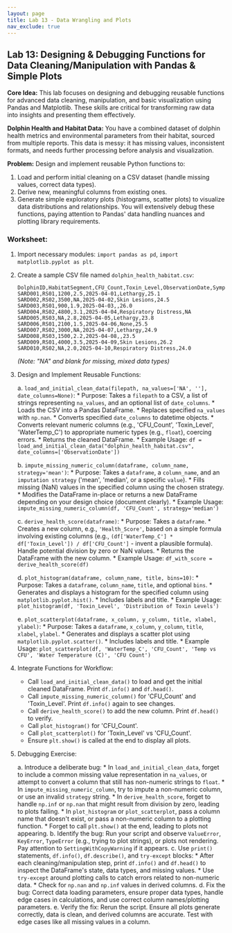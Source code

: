 ```yaml
---
layout: page
title: Lab 13 - Data Wrangling and Plots
nav_exclude: true
---
```


## Lab 13: Designing & Debugging Functions for Data Cleaning/Manipulation with Pandas & Simple Plots

**Core Idea:** This lab focuses on designing and debugging reusable functions for advanced data cleaning, manipulation, and basic visualization using Pandas and Matplotlib. These skills are critical for transforming raw data into insights and presenting them effectively.

**Dolphin Health and Habitat Data:** You have a combined dataset of dolphin health metrics and environmental parameters from their habitat, sourced from multiple reports. This data is messy: it has missing values, inconsistent formats, and needs further processing before analysis and visualization.

**Problem:** Design and implement reusable Python functions to:
1.  Load and perform initial cleaning on a CSV dataset (handle missing values, correct data types).
2.  Derive new, meaningful columns from existing ones.
3.  Generate simple exploratory plots (histograms, scatter plots) to visualize data distributions and relationships.
You will extensively debug these functions, paying attention to Pandas' data handling nuances and plotting library requirements.

### Worksheet:

1.  Import necessary modules: `import pandas as pd`, `import matplotlib.pyplot as plt`.
2.  Create a sample CSV file named `dolphin_health_habitat.csv`:
    ```csv
    DolphinID,HabitatSegment,CFU_Count,Toxin_Level,ObservationDate,Symptoms,WaterTemp_C
    SARD001,RS01,1200,2.5,2025-04-01,Lethargy,25.1
    SARD002,RS02,3500,NA,2025-04-02,Skin Lesions,24.5
    SARD003,RS01,900,1.9,2025-04-03,,26.0
    SARD004,RS02,4800,3.1,2025-04-04,Respiratory Distress,NA
    SARD005,RS03,NA,2.8,2025-04-05,Lethargy,23.8
    SARD006,RS01,2100,1.5,2025-04-06,None,25.5
    SARD007,RS02,3000,NA,2025-04-07,Lethargy,24.9
    SARD008,RS03,1500,2.2,2025-04-08,,23.5
    SARD009,RS01,4000,3.5,2025-04-09,Skin Lesions,26.2
    SARD010,RS02,NA,2.0,2025-04-10,Respiratory Distress,24.0
    ```
    *(Note: "NA" and blank for missing, mixed data types)*

3.  Design and Implement Reusable Functions:

    a.  `load_and_initial_clean_data(filepath, na_values=['NA', ''], date_columns=None)`:
        * Purpose: Takes a `filepath` to a CSV, a list of strings representing `na_values`, and an optional list of `date_columns`.
        * Loads the CSV into a Pandas DataFrame.
        * Replaces specified `na_values` with `np.nan`.
        * Converts specified `date_columns` to datetime objects.
        * Converts relevant numeric columns (e.g., 'CFU_Count', 'Toxin_Level', 'WaterTemp_C') to appropriate numeric types (e.g., `float`), coercing errors.
        * Returns the cleaned DataFrame.
        * Example Usage: `df = load_and_initial_clean_data("dolphin_health_habitat.csv", date_columns=['ObservationDate'])`

    b.  `impute_missing_numeric_column(dataframe, column_name, strategy='mean')`:
        * Purpose: Takes a `dataframe`, a `column_name`, and an `imputation strategy` ('mean', 'median', or a specific `value`).
        * Fills missing (NaN) values in the specified column using the chosen strategy.
        * Modifies the DataFrame in-place or returns a new DataFrame depending on your design choice (document clearly).
        * Example Usage: `impute_missing_numeric_column(df, 'CFU_Count', strategy='median')`

    c.  `derive_health_score(dataframe)`:
        * Purpose: Takes a `dataframe`.
        * Creates a new column, e.g., `'Health_Score'`, based on a simple formula involving existing columns (e.g., `(df['WaterTemp_C'] * df['Toxin_Level']) / df['CFU_Count']` - invent a plausible formula). Handle potential division by zero or NaN values.
        * Returns the DataFrame with the new column.
        * Example Usage: `df_with_score = derive_health_score(df)`

    d.  `plot_histogram(dataframe, column_name, title, bins=10)`:
        * Purpose: Takes a `dataframe`, `column_name`, `title`, and optional `bins`.
        * Generates and displays a histogram for the specified column using `matplotlib.pyplot.hist()`.
        * Includes labels and title.
        * Example Usage: `plot_histogram(df, 'Toxin_Level', 'Distribution of Toxin Levels')`

    e.  `plot_scatterplot(dataframe, x_column, y_column, title, xlabel, ylabel)`:
        * Purpose: Takes a `dataframe`, `x_column`, `y_column`, `title`, `xlabel`, `ylabel`.
        * Generates and displays a scatter plot using `matplotlib.pyplot.scatter()`.
        * Includes labels and title.
        * Example Usage: `plot_scatterplot(df, 'WaterTemp_C', 'CFU_Count', 'Temp vs CFU', 'Water Temperature (C)', 'CFU Count')`

5.  Integrate Functions for Workflow:
    * Call `load_and_initial_clean_data()` to load and get the initial cleaned DataFrame. Print `df.info()` and `df.head()`.
    * Call `impute_missing_numeric_column()` for 'CFU_Count' and 'Toxin_Level'. Print `df.info()` again to see changes.
    * Call `derive_health_score()` to add the new column. Print `df.head()` to verify.
    * Call `plot_histogram()` for 'CFU_Count'.
    * Call `plot_scatterplot()` for 'Toxin_Level' vs 'CFU_Count'.
    * Ensure `plt.show()` is called at the end to display all plots.

6.  Debugging Exercise:

    a.  Introduce a deliberate bug:
        * In `load_and_initial_clean_data`, forget to include a common missing value representation in `na_values`, or attempt to convert a column that still has non-numeric strings to `float`.
        * In `impute_missing_numeric_column`, try to impute a non-numeric column, or use an invalid `strategy` string.
        * In `derive_health_score`, forget to handle `np.inf` or `np.nan` that might result from division by zero, leading to plots failing.
        * In `plot_histogram` or `plot_scatterplot`, pass a column name that doesn't exist, or pass a non-numeric column to a plotting function.
        * Forget to call `plt.show()` at the end, leading to plots not appearing.
    b.  Identify the bug: Run your script and observe `ValueError`, `KeyError`, `TypeError` (e.g., trying to plot strings), or plots not rendering. Pay attention to `SettingWithCopyWarning` if it appears.
    c.  Use `print()` statements, `df.info()`, `df.describe()`, and `try-except` blocks:
        * After each cleaning/manipulation step, print `df.info()` and `df.head()` to inspect the DataFrame's state, data types, and missing values.
        * Use `try-except` around plotting calls to catch errors related to non-numeric data.
        * Check for `np.nan` and `np.inf` values in derived columns.
    d.  Fix the bug: Correct data loading parameters, ensure proper data types, handle edge cases in calculations, and use correct column names/plotting parameters.
    e.  Verify the fix: Rerun the script. Ensure all plots generate correctly, data is clean, and derived columns are accurate. Test with edge cases like all missing values in a column.
